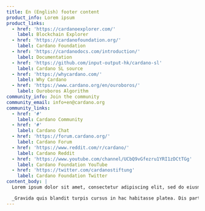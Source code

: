 ```yaml
---
title: En (English) footer content
product_info: Lorem ipsum
product_links:
  - href: 'https://cardanoexplorer.com/'
    label: Blockchain Explorer
  - href: 'https://cardanofoundation.org/'
    label: Cardano Foundation
  - href: 'https://cardanodocs.com/introduction/'
    label: Documentation
  - href: 'https://github.com/input-output-hk/cardano-sl'
    label: Cardano SL source
  - href: 'https://whycardano.com/'
    label: Why Cardano
  - href: 'https://www.cardano.org/en/ouroboros/'
    label: Ouroboros Algorithm
community_info: Join the community
community_email: info+en@cardano.org
community_links:
  - href: '#'
    label: Cardano Community
  - href: '#'
    label: Cardano Chat
  - href: 'https://forum.cardano.org/'
    label: Cardano Forum
  - href: 'https://www.reddit.com/r/cardano/'
    label: Cardano Reddit
  - href: 'https://www.youtube.com/channel/UCbQ9vGfezru1YRI1zDCtTGg'
    label: Cardano Foundation YouTube
  - href: 'https://twitter.com/cardanostiftung'
    label: Cardano Foundation Twitter
content_body: |
  Lorem ipsum dolor sit amet, consectetur adipiscing elit, sed do eiusmod tempor incididunt ut labore et dolore magna aliqua. Tempor nec feugiat nisl pretium fusce id velit ut tortor. Pellentesque pulvinar pellentesque habitant morbi. Rhoncus mattis rhoncus urna neque. Viverra suspendisse potenti nullam ac tortor vitae purus. Viverra vitae congue eu consequat ac felis. Suspendisse sed nisi lacus sed viverra. Viverra justo nec ultrices dui sapien eget mi. Natoque penatibus et magnis dis parturient montes nascetur ridiculus mus. Eget mi proin sed libero. Nec tincidunt praesent semper feugiat. Euismod in pellentesque massa placerat duis ultricies lacus. Convallis posuere morbi leo urna molestie at elementum eu facilisis. Tortor at auctor urna nunc id. Malesuada fames ac turpis egestas. Odio morbi quis commodo odio aenean. Malesuada fames ac turpis egestas sed tempus urna et. Eu lobortis elementum nibh tellus molestie nunc non. Aliquet bibendum enim facilisis gravida neque convallis a cras semper. Massa vitae tortor condimentum lacinia quis vel eros donec. Nam libero justo laoreet sit amet cursus sit. Vulputate enim nulla aliquet porttitor lacus luctus. Fermentum leo vel orci porta non.

  _Gravida quis blandit turpis cursus in hac habitasse platea. Dis parturient montes nascetur ridiculus mus mauris vitae ultricies leo. Lectus magna fringilla urna porttitor rhoncus dolor. Donec et odio pellentesque diam._
---
```

